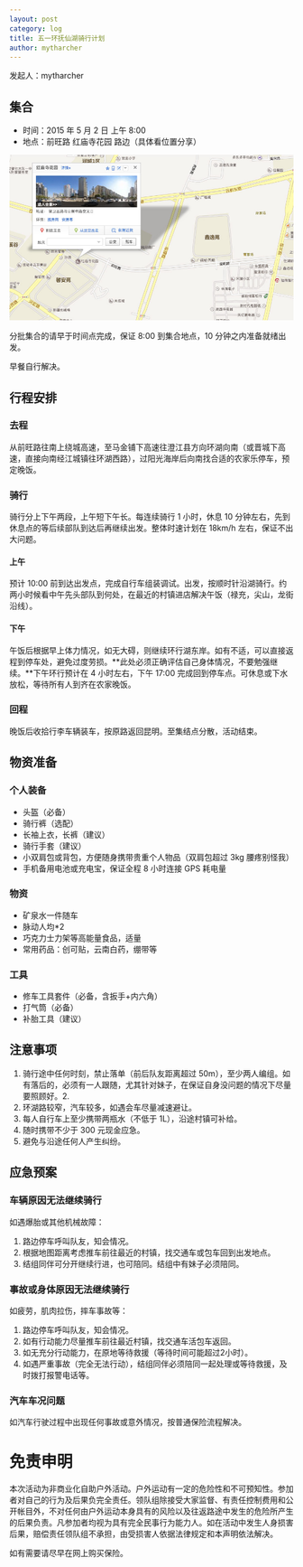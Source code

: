```yaml
---
layout: post
category: log
title: 五一环抚仙湖骑行计划
author: mytharcher
---
```


发起人：mytharcher

集合
----------

* 时间：2015 年 5 月 2 日 上午 8:00
* 地点：前旺路 红庙寺花园 路边（具体看位置分享）

![前旺路 红庙寺花园](/assets/img/content/2015-05-01-cycling-plan/assemble.jpg)

分批集合的请早于时间点完成，保证 8:00 到集合地点，10 分钟之内准备就绪出发。

早餐自行解决。

行程安排
----------

### 去程 ###

从前旺路往南上绕城高速，至马金铺下高速往澄江县方向环湖向南（或晋城下高速，直接向南经江城镇往环湖西路），过阳光海岸后向南找合适的农家乐停车，预定晚饭。

### 骑行 ###

骑行分上下午两段，上午短下午长。每连续骑行 1 小时，休息 10 分钟左右，先到休息点的等后续部队到达后再继续出发。整体时速计划在 18km/h 左右，保证不出大问题。

#### 上午 ####

预计 10:00 前到达出发点，完成自行车组装调试。出发，按顺时针沿湖骑行。约两小时候看中午先头部队到何处，在最近的村镇进店解决午饭（禄充，尖山，龙街沿线）。

#### 下午 ####

午饭后根据早上体力情况，如无大碍，则继续环行湖东岸。如有不适，可以直接返程到停车处，避免过度劳损。**此处必须正确评估自己身体情况，不要勉强继续。**下午环行预计在 4 小时左右，下午 17:00 完成回到停车点。可休息或下水放松，等待所有人到齐在农家晚饭。

### 回程 ###

晚饭后收拾行李车辆装车，按原路返回昆明。至集结点分散，活动结束。

物资准备
----------

### 个人装备 ###

* 头盔（必备）
* 骑行裤（选配）
* 长袖上衣，长裤（建议）
* 骑行手套（建议）
* 小双肩包或背包，方便随身携带贵重个人物品（双肩包超过 3kg 腰疼别怪我）
* 手机备用电池或充电宝，保证全程 8 小时连接 GPS 耗电量

### 物资 ###

* 矿泉水一件随车
* 脉动人均*2
* 巧克力士力架等高能量食品，适量
* 常用药品：创可贴，云南白药，绷带等

### 工具 ###

* 修车工具套件（必备，含扳手+内六角）
* 打气筒（必备）
* 补胎工具（建议）

注意事项
----------

1. 骑行途中任何时刻，禁止落单（前后队友距离超过 50m），至少两人编组。如有落后的，必须有一人跟随，尤其针对妹子，在保证自身没问题的情况下尽量要照顾好。2. 
2. 环湖路较窄，汽车较多，如遇会车尽量减速避让。
3. 每人自行车上至少携带两瓶水（不低于 1L），沿途村镇可补给。
4. 随时携带不少于 300 元现金应急。
5. 避免与沿途任何人产生纠纷。

应急预案
----------

### 车辆原因无法继续骑行 ###

如遇爆胎或其他机械故障：

1. 路边停车呼叫队友，知会情况。
2. 根据地图距离考虑推车前往最近的村镇，找交通车或包车回到出发地点。
3. 结组同伴可分开继续行进，也可陪同。结组中有妹子必须陪同。

### 事故或身体原因无法继续骑行 ###

如疲劳，肌肉拉伤，摔车事故等：

1. 路边停车呼叫队友，知会情况。
2. 如有行动能力尽量推车前往最近村镇，找交通车活包车返回。
3. 如无充分行动能力，在原地等待救援（等待时间可能超过2小时）。
4. 如遇严重事故（完全无法行动），结组同伴必须陪同一起处理或等待救援，及时拨打报警电话等。

### 汽车车况问题 ###

如汽车行驶过程中出现任何事故或意外情况，按普通保险流程解决。


免责申明
==========

本次活动为非商业化自助户外活动。户外运动有一定的危险性和不可预知性。参加者对自己的行为及后果负完全责任。领队组除接受大家监督、有责任控制费用和公开帐目外，不对任何由户外运动本身具有的风险以及往返路途中发生的危险所产生的后果负责。凡参加者均视为具有完全民事行为能力人。如在活动中发生人身损害后果，赔偿责任领队组不承担，由受损害人依据法律规定和本声明依法解决。

如有需要请尽早在网上购买保险。
